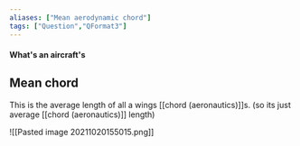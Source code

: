 ```yaml
---
aliases: ["Mean aerodynamic chord"]
tags: ["Question","QFormat3"]
---
```


#### What's an aircraft's
## Mean chord
This is the average length of all a wings [[chord (aeronautics)]]s. (so its just average [[chord (aeronautics)]] length)

![[Pasted image 20211020155015.png]]